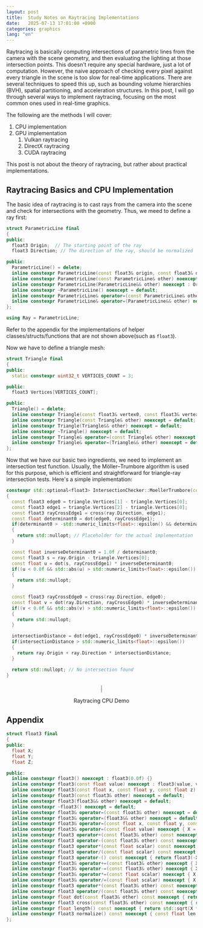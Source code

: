 ```yaml
---
layout: post
title:  Study Notes on Raytracing Implementations
date:   2025-07-13 17:01:00 +0900
categories: graphics
lang: "en"
---
```


Raytracing is basically computing intersections of parametric lines from the camera with the scene geometry, and then evaluating the lighting at those intersection points. This doesn't require any special hardware, just a lot of computation. However, the naive approach of checking every pixel against every triangle in the scene is too slow for real-time applications. There are several techniques to speed this up, such as bounding volume hierarchies (BVH), spatial partitioning, and acceleration structures. In this post, I will go through several ways to implement raytracing, focusing on the most common ones used in real-time graphics.

The following are the methods I will cover:

1. CPU implementation
2. GPU implementation
   1. Vulkan raytracing
   2. DirectX raytracing
   3. CUDA raytracing

This post is not about the theory of raytracing, but rather about practical implementations.

## Raytracing Basics and CPU Implementation

The basic idea of raytracing is to cast rays from the camera into the scene and check for intersections with the geometry. Thus, we meed to define a ray first:

```cpp
struct ParametricLine final
{
public:
  float3 Origin;  // The starting point of the ray
  float3 Direction; // The direction of the ray, should be normalized

public:
  ParametricLine() = delete;
  inline constexpr ParametricLine(const float3& origin, const float3& direction) noexcept : Origin(origin), Direction(direction.normalize()) {}
  inline constexpr ParametricLine(const ParametricLine& other) noexcept : Origin(other.Origin), Direction(other.Direction) {}
  inline constexpr ParametricLine(ParametricLine&& other) noexcept : Origin(std::move(other.Origin)), Direction(std::move(other.Direction)) {}
  inline constexpr ~ParametricLine() noexcept = default;
  inline constexpr ParametricLine& operator=(const ParametricLine& other) noexcept { if (this != &other) { Origin = other.Origin; Direction = other.Direction; } return *this; }
  inline constexpr ParametricLine& operator=(ParametricLine&& other) noexcept { if (this != &other) { Origin = std::move(other.Origin); Direction = std::move(other.Direction); } return *this; }
};

using Ray = ParametricLine;
```

Refer to the appendix for the implementations of helper classes/structs/functions that are not shown above(such as `float3`).

Now we have to define a triangle mesh:

```cpp
struct Triangle final
{
public:
  static constexpr uint32_t VERTICES_COUNT = 3;

public:
  float3 Vertices[VERTICES_COUNT];

public:
  Triangle() = delete;
  inline constexpr Triangle(const float3& vertex0, const float3& vertex1, const float3& vertex2) noexcept: Vertices{vertex0, vertex1, vertex2} {}
  inline constexpr Triangle(const Triangle& other) noexcept = default;
  inline constexpr Triangle(Triangle&& other) noexcept = default;
  inline constexpr ~Triangle() noexcept = default;
  inline constexpr Triangle& operator=(const Triangle& other) noexcept = default;
  inline constexpr Triangle& operator=(Triangle&& other) noexcept = default;
};
```

Now that we have our basic two ingredients, we need to implement an intersection test function. Usually, the Möller–Trumbore algorithm is used for this purpose, which is efficient and straightforward for triangle-ray intersection tests. Here's a simple implementation:

```cpp
constexpr std::optional<float3> IntersectionChecker::MoellerTrumbore(const ParametricLine& ray, const Triangle& triangle, float& intersectionDistance)
{
  const float3 edge0 = triangle.Vertices[1] - triangle.Vertices[0];
  const float3 edge1 = triangle.Vertices[2] - triangle.Vertices[0];
  const float3 rayCrossEdge1 = cross(ray.Direction, edge1);
  const float determinant0 = dot(edge0, rayCrossEdge1);
  if(determinant0 > -std::numeric_limits<float>::epsilon() && determinant0 < std::numeric_limits<float>::epsilon())
  {
    return std::nullopt; // Placeholder for the actual implementation
  }

  const float inverseDeterminant0 = 1.0f / determinant0;
  const float3 s = ray.Origin - triangle.Vertices[0];
  const float u = dot(s, rayCrossEdge1) * inverseDeterminant0;
  if((u < 0.0f && std::abs(u) > std::numeric_limits<float>::epsilon()) || (u > 1.0f && std::abs(u - 1.0f) > std::numeric_limits<float>::epsilon()))
  {
    return std::nullopt;
  }

  const float3 rayCrossEdge0 = cross(ray.Direction, edge0);
  const float v = dot(ray.Direction, rayCrossEdge0) * inverseDeterminant0;
  if((v < 0.0f && std::abs(v) > std::numeric_limits<float>::epsilon()) || (u + v > 1.0f && std::abs(u + v - 1.0f) > std::numeric_limits<float>::epsilon()))
  {
    return std::nullopt;
  }

  intersectionDistance = dot(edge1, rayCrossEdge0) * inverseDeterminant0;
  if(intersectionDistance > std::numeric_limits<float>::epsilon())
  {
    return ray.Origin + ray.Direction * intersectionDistance;
  }

  return std::nullopt; // No intersection found
}
```

<div id="raytracing-cpu-demo" style="text-align: center; margin: 20px 0;">
  <canvas id="wasm-canvas" width="320" height="240" style="border:1px solid #aaa;"></canvas>
  <p>Raytracing CPU Demo</p>
</div>
<script src="{{ '/assets/codes/raytracing/main.js' | relative_url }}"></script>
<script>
createRaytracerModule().then(Module => {
  const canvas = document.getElementById("wasm-canvas");
  const ctx = canvas.getContext("2d");
  const width = 320, height = 240, channels = 4;
  const imageData = ctx.createImageData(width, height);

  // ✅ Set resolution first so the buffer is correctly allocated
  Module._set_resolution(width, height);

  // ✅ Now get the buffer pointer AFTER resolution is set
  const bufPtr = Module._get_display_buffer();
  const render = Module.cwrap("render_frame", null, ["number"]);

  if (!bufPtr || !Module.HEAPU8) {
    console.error("Failed to allocate buffer");
    return;
  }

  let frame = 0;
  function loop() {
    render(frame++);
    const buffer = new Uint8Array(Module.HEAPU8.buffer, bufPtr, width * height * channels);
    imageData.data.set(buffer);
    ctx.putImageData(imageData, 0, 0);
    requestAnimationFrame(loop);
  }

  loop();
});
</script>

## Appendix

```cpp
struct float3 final
{
public:
  float X;
  float Y;
  float Z;

public:
  inline constexpr float3() noexcept : float3(0.0f) {}
  inline constexpr float3(const float value) noexcept : float3(value, value, value) {}
  inline constexpr float3(const float x, const float y, const float z) noexcept : X(x), Y(y), Z(z) {}
  inline constexpr float3(const float3& other) noexcept = default;
  inline constexpr float3(float3&& other) noexcept = default;
  inline constexpr ~float3() noexcept = default;
  inline constexpr float3& operator=(const float3& other) noexcept = default;
  inline constexpr float3& operator=(float3&& other) noexcept = default;
  inline constexpr float3& operator=(const float x, const float y, const float z) noexcept { X = x; Y = y; Z = z; return *this; }
  inline constexpr float3& operator=(const float value) noexcept { X = value; Y = value; Z = value; return *this; }
  inline constexpr float3 operator+(const float3& other) const noexcept { return float3(X + other.X, Y + other.Y, Z + other.Z); }
  inline constexpr float3 operator-(const float3& other) const noexcept { return float3(X - other.X, Y - other.Y, Z - other.Z); }
  inline constexpr float3 operator*(const float scalar) const noexcept { return float3(X * scalar, Y * scalar, Z * scalar); }
  inline constexpr float3 operator/(const float scalar) const noexcept { return float3(X / scalar, Y / scalar, Z / scalar); }
  inline constexpr float3 operator-() const noexcept { return float3(-X, -Y, -Z); }
  inline constexpr float3& operator+=(const float3& other) noexcept { X += other.X; Y += other.Y; Z += other.Z; return *this; }
  inline constexpr float3& operator-=(const float3& other) noexcept { X -= other.X; Y -= other.Y; Z -= other.Z; return *this; }
  inline constexpr float3& operator*=(const float scalar) noexcept { X *= scalar; Y *= scalar; Z *= scalar; return *this; }
  inline constexpr float3& operator/=(const float scalar) noexcept { X /= scalar; Y /= scalar; Z /= scalar; return *this; }
  inline constexpr float3 operator*(const float3& other) const noexcept { return float3(X * other.X, Y * other.Y, Z * other.Z); }
  inline constexpr float3 operator/(const float3& other) const noexcept { return float3(X / other.X, Y / other.Y, Z / other.Z); }
  inline constexpr float dot(const float3& other) const noexcept { return X * other.X + Y * other.Y + Z * other.Z; }
  inline constexpr float3 cross(const float3& other) const noexcept { return float3( Y * other.Z - Z * other.Y, Z * other.X - X * other.Z, X * other.Y - Y * other.X); }
  inline constexpr float length() const noexcept { return std::sqrt(X * X + Y * Y + Z * Z); }
  inline constexpr float3 normalize() const noexcept { const float len = length(); return float3(X / len, Y / len, Z / len); }
};
```
